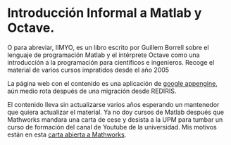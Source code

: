 
# Introducción Informal a Matlab y Octave.

O para abreviar, IIMYO, es un libro escrito por Guillem Borrell sobre el lenguaje de programación Matlab y el intérprete
Octave como una introducción a la programación para científicos e ingenieros. Recoge el material de varios cursos 
impratidos desde el año 2005

La página web con el contenido es una aplicación de [google appengine](http://matlabyoctave.appspot.com/), aún medio 
rota después de una migración desde REDIRIS.

El contenido lleva sin actualizarse varios años esperando un mantenedor que quiera actualizar el material. Ya no
doy cursos de Matlab después que Mathworks mandara una carta de cese y desista a la UPM para tumbar un curso de
formación del canal de Youtube de la universidad. Mis motivos están en esta 
[carta abierta a Mathworks](http://www.guillemborrell.es/article/ahBzfmd1aWxsZW1ib3JyZWxschQLEgdBcnRpY2xlGICAgIDA-vMJDA).
